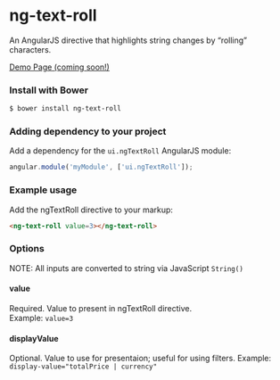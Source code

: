# ng-text-roll
An AngularJS directive that highlights string changes by “rolling” characters.

<a href="http://daveteply.github.io/ng-text-roll">Demo Page (coming soon!)</a>

### Install with Bower
```sh
$ bower install ng-text-roll
```

### Adding dependency to your project
Add a dependency for the `ui.ngTextRoll` AngularJS module:

```js
angular.module('myModule', ['ui.ngTextRoll']);
```

### Example usage
Add the ngTextRoll directive to your markup:
```html
<ng-text-roll value=3></ng-text-roll>
```

### Options
NOTE: All inputs are converted to string via JavaScript ``` String() ```
#### value
Required.  Value to present in ngTextRoll directive.  
Example: ```value=3 ```
#### displayValue
Optional.  Value to use for presentaion; useful for using filters.
Example: ``` display-value="totalPrice | currency" ```
